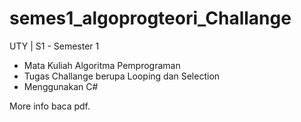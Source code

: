# semes1_algoprogteori_Challange
UTY | S1 - Semester 1 
- Mata Kuliah Algoritma Pemprograman 
- Tugas Challange berupa Looping dan Selection
- Menggunakan C#

More info baca pdf.
